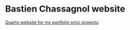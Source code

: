 # Bastien Chassagnol website

[Quarto website for my portfolio omic projects](https://bastien.chassagnol.github.io/).
